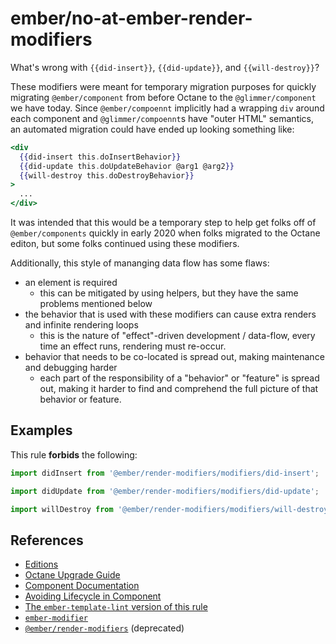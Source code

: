 # ember/no-at-ember-render-modifiers

<!-- end auto-generated rule header -->

What's wrong with `{{did-insert}}`, `{{did-update}}`, and `{{will-destroy}}`?

These modifiers were meant for temporary migration purposes for quickly migrating `@ember/component` from before Octane to the `@glimmer/component` we have today. Since `@ember/compoennt` implicitly had a wrapping `div` around each component and `@glimmer/compoennt`s have "outer HTML" semantics, an automated migration could have ended up looking something like:
```hbs
<div
  {{did-insert this.doInsertBehavior}}
  {{did-update this.doUpdateBehavior @arg1 @arg2}}
  {{will-destroy this.doDestroyBehavior}}
>
  ...
</div>
```

It was intended that this would be a temporary step to help get folks off of `@ember/components` quickly in early 2020 when folks migrated to the Octane editon, but some folks continued using these modifiers.

Additionally, this style of mananging data flow has some flaws:
- an element is required
  - this can be mitigated by using helpers, but they have the same problems mentioned below
- the behavior that is used with these modifiers can cause extra renders and infinite rendering loops 
  - this is the nature of "effect"-driven development / data-flow, every time an effect runs, rendering must re-occur.
- behavior that needs to be co-located is spread out, making maintenance and debugging harder
  - each part of the responsibility of a "behavior" or "feature" is spread out, making it harder to find and comprehend the full picture of that behavior or feature.


## Examples

This rule **forbids** the following:

```js
import didInsert from '@ember/render-modifiers/modifiers/did-insert';
```
```js
import didUpdate from '@ember/render-modifiers/modifiers/did-update';
```
```js
import willDestroy from '@ember/render-modifiers/modifiers/will-destroy';
```

## References

- [Editions](https://emberjs.com/editions/)
- [Octane Upgrade Guide](https://guides.emberjs.com/release/upgrading/current-edition/)
- [Component Documentation](https://guides.emberjs.com/release/components/)
- [Avoiding Lifecycle in Component](https://nullvoxpopuli.com/avoiding-lifecycle)
- [The `ember-template-lint` version of this rule](https://github.com/ember-template-lint/ember-template-lint/blob/master/docs/rule/no-at-ember-render-modifiers.md)
- [`ember-modifier`](https://github.com/ember-modifier/ember-modifier)
- [`@ember/render-modifiers`](https://github.com/emberjs/ember-render-modifiers) (deprecated)
